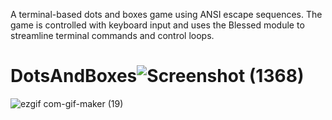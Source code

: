 A terminal-based dots and boxes game using ANSI escape sequences. The game is controlled with keyboard input and uses the Blessed module to streamline terminal commands and control loops.

# DotsAndBoxes![Screenshot (1368)](https://user-images.githubusercontent.com/72180759/148471118-ece92c05-4569-4408-a58f-3516286dc2c6.png)

![ezgif com-gif-maker (19)](https://user-images.githubusercontent.com/72180759/148470911-c77e6892-741d-4087-9cbf-74b255e78341.gif)

